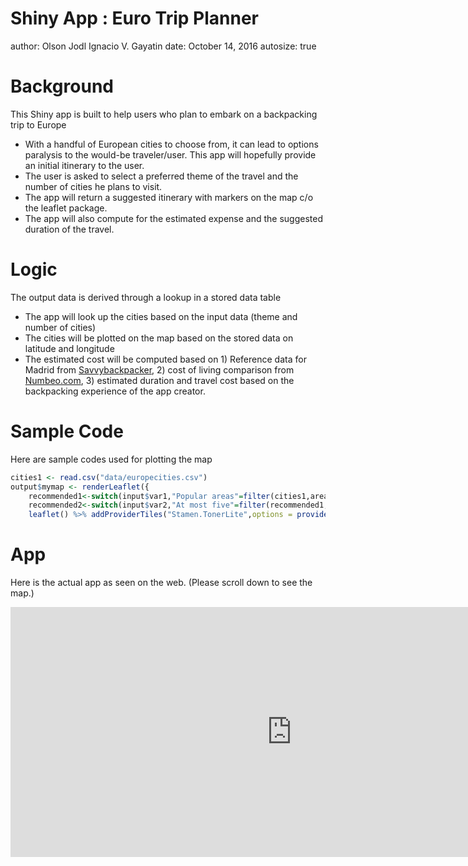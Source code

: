 Shiny App : Euro Trip Planner
========================================================
author: Olson Jodl Ignacio V. Gayatin
date: October 14, 2016
autosize: true

Background
========================================================

This Shiny app is built to help users who plan to embark on a backpacking trip to Europe

- With a handful of European cities to choose from, it can lead to options paralysis to the would-be traveler/user. This app will hopefully provide an initial itinerary to the user.
- The user is asked to select a preferred theme of the travel and the number of cities he plans to visit.
- The app will return a suggested itinerary with markers on the map c/o the leaflet package.
- The app will also compute for the estimated expense and the suggested duration of the travel.

Logic
========================================================

The output data is derived through a lookup in a stored data table

- The app will look up the cities based on the input data (theme and number of cities)
- The cities will be plotted on the map based on the stored data on latitude and longitude
- The estimated cost will be computed based on 1) Reference data for Madrid from [Savvybackpacker](http://thesavvybackpacker.com/daily-costs-visit-madrid/), 2) cost of living comparison from [Numbeo.com](https://www.numbeo.com/cost-of-living/), 3) estimated duration and travel cost based on the backpacking experience of the app creator.

Sample Code
========================================================
Here are sample codes used for plotting the map


```r
cities1 <- read.csv("data/europecities.csv")
output$mymap <- renderLeaflet({
    recommended1<-switch(input$var1,"Popular areas"=filter(cities1,area=='Popular'))
    recommended2<-switch(input$var2,"At most five"=filter(recommended1, cities <= 1)
    leaflet() %>% addProviderTiles("Stamen.TonerLite",options = providerTileOptions(noWrap = TRUE)) %>% addMarkers(data=recommended2,popup=recommended2$name)})
```


App
========================================================

Here is the actual app as seen on the web. (Please scroll down to see the map.)

<iframe src="https://jodlgayatin.shinyapps.io/EuropeApp2/" style="border: none; width: 900px; height: 400px"></iframe>

